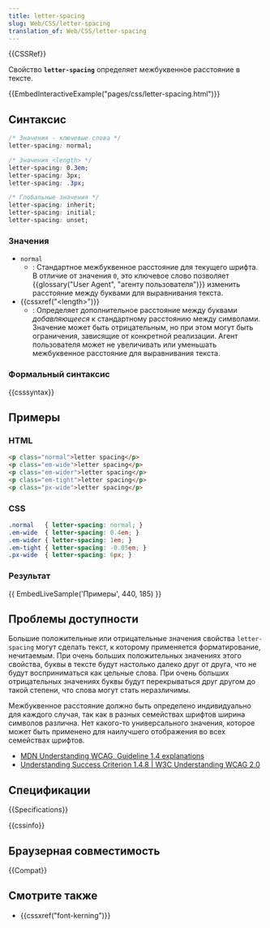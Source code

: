 ```yaml
---
title: letter-spacing
slug: Web/CSS/letter-spacing
translation_of: Web/CSS/letter-spacing
---
```


{{CSSRef}}

Свойство **`letter-spacing`** определяет межбуквенное расстояние в тексте.

{{EmbedInteractiveExample("pages/css/letter-spacing.html")}}

## Синтаксис

```css
/* Значения - ключевые слова */
letter-spacing: normal;

/* Значения <length> */
letter-spacing: 0.3em;
letter-spacing: 3px;
letter-spacing: .3px;

/* Глобальные значения */
letter-spacing: inherit;
letter-spacing: initial;
letter-spacing: unset;
```

### Значения

- `normal`
  - : Стандартное межбуквенное расстояние для текущего шрифта. В отличие от значения `0`, это ключевое слово позволяет {{glossary("User Agent", "агенту пользователя")}} изменить расстояние между буквами для выравнивания текста.
- {{cssxref("&lt;length&gt;")}}
  - : Определяет дополнительное расстояние между буквами _добавляющееся_ к стандартному расстоянию между символами. Значение может быть отрицательным, но при этом могут быть ограничения, зависящие от конкретной реализации. Агент пользователя может не увеличивать или уменьшать межбуквенное расстояние для выравнивания текста.

### Формальный синтаксис

{{csssyntax}}

## Примеры

### HTML

```html
<p class="normal">letter spacing</p>
<p class="em-wide">letter spacing</p>
<p class="em-wider">letter spacing</p>
<p class="em-tight">letter spacing</p>
<p class="px-wide">letter spacing</p>
```

### CSS

```css
.normal   { letter-spacing: normal; }
.em-wide  { letter-spacing: 0.4em; }
.em-wider { letter-spacing: 1em; }
.em-tight { letter-spacing: -0.05em; }
.px-wide  { letter-spacing: 6px; }
```

### Результат

{{ EmbedLiveSample('Примеры', 440, 185) }}

## Проблемы доступности

Большие положительные или отрицательные значения свойства `letter-spacing` могут сделать текст, к которому применяется форматирование, нечитаемым. При очень больших положительных значениях этого свойства, буквы в тексте будут настолько далеко друг от друга, что не будут восприниматься как цельные слова. При очень больших отрицательных значениях буквы будут перекрываться друг другом до такой степени, что слова могут стать неразличимы.

Межбуквенное расстояние должно быть определено индивидуально для каждого случая, так как в разных семействах шрифтов ширина символов различна. Нет какого-то универсального значения, которое может быть применено для наилучшего отображения во всех семействах шрифтов.

- [MDN Understanding WCAG, Guideline 1.4 explanations](/ru/docs/Web/Accessibility/Understanding_WCAG/Perceivable#Guideline_1.4_Make_it_easier_for_users_to_see_and_hear_content_including_separating_foreground_from_background)
- [Understanding Success Criterion 1.4.8 | W3C Understanding WCAG 2.0](https://www.w3.org/TR/UNDERSTANDING-WCAG20/visual-audio-contrast-visual-presentation.html)

## Спецификации

{{Specifications}}

{{cssinfo}}

## Браузерная совместимость

{{Compat}}

## Смотрите также

- {{cssxref("font-kerning")}}
